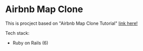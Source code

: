 # Airbnb Map Clone

This is procject based on "Airbnb Map Clone Tutorial" [link here!](https://www.nopio.com/blog/airbnb-map-tutorial-react-rails)

Tech stack:
* Ruby on Rails (6)
